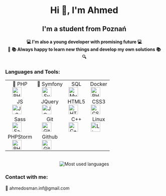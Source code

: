<h1 align="center">Hi 👋, I'm Ahmed</h1> 
<h2 align="center">I'm a student from Poznań</h2>

<h4 align="center">💻 I'm also a young developer with promising future 💻
<br>
🔎 📚 Always happy to learn new things and develop my own solutions 📚 🔍
</h4>
<h3> Languages and Tools: </h3>
<div align="center">
    <table>
        <tr>
            <td align="center">🎯&nbsp;PHP <br> <img alt="PHP" width="30px" src="https://cdn.jsdelivr.net/gh/devicons/devicon/icons/php/php-original.svg" style="margin-right: 20px;"/></td>
            <td align="center">🎯&nbsp;Symfony <br> <img alt="Symfony" width="30px" src="https://cdn.jsdelivr.net/gh/devicons/devicon/icons/symfony/symfony-original.svg" style="margin-right: 20px;"/></td>
            <td align="center"> SQL <br> <img alt="MySql" width="30px" src="https://cdn.jsdelivr.net/gh/devicons/devicon/icons/mysql/mysql-original.svg" style="margin-right: 20px;"/></td>
            <td align="center"> Docker <br> <img alt="PHPStorm" width="30px" src="https://cdn.jsdelivr.net/gh/devicons/devicon/icons/docker/docker-plain.svg" style="margin-right: 20px;"/></td>
        </tr>
        <tr>
            <td align="center"> JS <br> <img alt="JS" width="30px" src="https://cdn.jsdelivr.net/gh/devicons/devicon/icons/javascript/javascript-original.svg" style="margin-right: 20px;"/></td>
            <td align="center"> JQuery <br> <img alt="JQuery" width="30px" src="https://cdn.jsdelivr.net/gh/devicons/devicon/icons/jquery/jquery-original.svg" style="margin-right: 20px;"/></td>
            <td align="center"> HTML5 <br> <img alt="HTML5" width="30px" src="https://cdn.jsdelivr.net/gh/devicons/devicon/icons/html5/html5-original.svg" style="margin-right: 20px;"/></td>
            <td align="center"> CSS3 <br> <img alt="CSS3" width="30px" src="https://cdn.jsdelivr.net/gh/devicons/devicon/icons/css3/css3-original.svg" style="margin-right: 20px;"/></td>
        </tr>    
        <tr>
            <td align="center"> Sass <br> <img alt="Sass" width="30px" src="https://cdn.jsdelivr.net/gh/devicons/devicon/icons/sass/sass-original.svg" style="margin-right: 20px;"/></td>
            <td align="center"> Git <br> <img alt="Git" width="30px" src="https://cdn.jsdelivr.net/gh/devicons/devicon/icons/git/git-original.svg" style="margin-right: 20px;"/></td>
            <td align="center"> C++ <br> <img alt="C++" width="30px" src="https://cdn.jsdelivr.net/gh/devicons/devicon/icons/cplusplus/cplusplus-original.svg" style="margin-right: 20px;"/></td>
            <td align="center"> Linux <br> <img alt="Linux" width="30px" src="https://cdn.jsdelivr.net/gh/devicons/devicon/icons/linux/linux-original.svg" style="margin-right: 20px;"/></td>
        </tr>
        <tr>
            <td align="center"> PHPStorm <br> <img alt="PHPStorm" width="30px" src="https://upload.wikimedia.org/wikipedia/commons/c/c9/PhpStorm_Icon.svg" style="margin-right: 20px;"/></td>
            <td align="center"> Github <br> <img alt="Github" width="30px" src="https://cdn.jsdelivr.net/gh/devicons/devicon/icons/github/github-original.svg" style="margin-right: 20px;"/></td>
        </tr>
    </table>
</div>
<br>
<div align="center">
<img src="https://github-readme-stats.vercel.app/api/top-langs/?username=ahmosman&layout=compact&langs_count=7" alt="Most used languages">
</div>
<h3>Contact with me:</h3>
<p> 📧 ahmedosman.inf@gmail.com</p>
